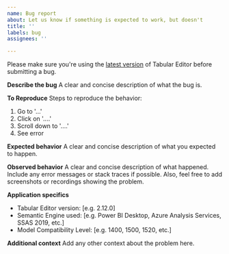 ```yaml
---
name: Bug report
about: Let us know if something is expected to work, but doesn't
title: ''
labels: bug
assignees: ''

---
```


Please make sure you're using the [latest version](https://github.com/otykier/TabularEditor/releases/latest) of Tabular Editor before submitting a bug.

**Describe the bug**
A clear and concise description of what the bug is.

**To Reproduce**
Steps to reproduce the behavior:
1. Go to '...'
2. Click on '....'
3. Scroll down to '....'
4. See error

**Expected behavior**
A clear and concise description of what you expected to happen.

**Observed behavior**
A clear and concise description of what happened. Include any error messages or stack traces if possible. Also, feel free to add screenshots or recordings showing the problem.

**Application specifics**
 - Tabular Editor version: [e.g. 2.12.0]
 - Semantic Engine used: [e.g. Power BI Desktop, Azure Analysis Services, SSAS 2019, etc.]
 - Model Compatibility Level: [e.g. 1400, 1500, 1520, etc.]

**Additional context**
Add any other context about the problem here.
